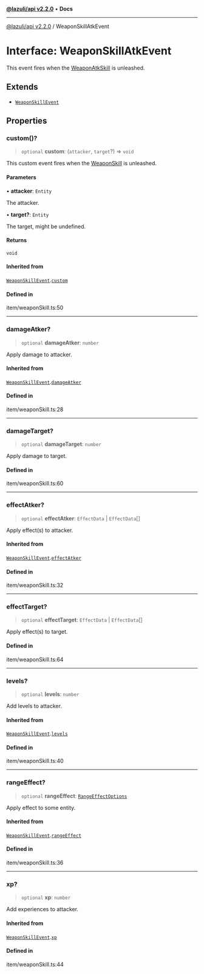 [**@lazuli/api v2.2.0**](../README.md) • **Docs**

***

[@lazuli/api v2.2.0](../globals.md) / WeaponSkillAtkEvent

# Interface: WeaponSkillAtkEvent

This event fires when the [WeaponAtkSkill](../classes/WeaponAtkSkill.md) is unleashed.

## Extends

- [`WeaponSkillEvent`](WeaponSkillEvent.md)

## Properties

### custom()?

> `optional` **custom**: (`attacker`, `target`?) => `void`

This custom event fires when the [WeaponSkill](../classes/WeaponSkill.md) is unleashed.

#### Parameters

• **attacker**: `Entity`

The attacker.

• **target?**: `Entity`

The target, might be undefined.

#### Returns

`void`

#### Inherited from

[`WeaponSkillEvent`](WeaponSkillEvent.md).[`custom`](WeaponSkillEvent.md#custom)

#### Defined in

item/weaponSkill.ts:50

***

### damageAtker?

> `optional` **damageAtker**: `number`

Apply damage to attacker.

#### Inherited from

[`WeaponSkillEvent`](WeaponSkillEvent.md).[`damageAtker`](WeaponSkillEvent.md#damageatker)

#### Defined in

item/weaponSkill.ts:28

***

### damageTarget?

> `optional` **damageTarget**: `number`

Apply damage to target.

#### Defined in

item/weaponSkill.ts:60

***

### effectAtker?

> `optional` **effectAtker**: `EffectData` \| `EffectData`[]

Apply effect(s) to attacker.

#### Inherited from

[`WeaponSkillEvent`](WeaponSkillEvent.md).[`effectAtker`](WeaponSkillEvent.md#effectatker)

#### Defined in

item/weaponSkill.ts:32

***

### effectTarget?

> `optional` **effectTarget**: `EffectData` \| `EffectData`[]

Apply effect(s) to target.

#### Defined in

item/weaponSkill.ts:64

***

### levels?

> `optional` **levels**: `number`

Add levels to attacker.

#### Inherited from

[`WeaponSkillEvent`](WeaponSkillEvent.md).[`levels`](WeaponSkillEvent.md#levels)

#### Defined in

item/weaponSkill.ts:40

***

### rangeEffect?

> `optional` **rangeEffect**: [`RangeEffectOptions`](RangeEffectOptions.md)

Apply effect to some entity.

#### Inherited from

[`WeaponSkillEvent`](WeaponSkillEvent.md).[`rangeEffect`](WeaponSkillEvent.md#rangeeffect)

#### Defined in

item/weaponSkill.ts:36

***

### xp?

> `optional` **xp**: `number`

Add experiences to attacker.

#### Inherited from

[`WeaponSkillEvent`](WeaponSkillEvent.md).[`xp`](WeaponSkillEvent.md#xp)

#### Defined in

item/weaponSkill.ts:44

